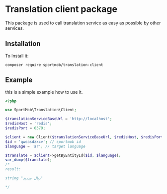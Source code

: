 # Translation client package
This package is used to call translation service as easy as possible by other services. 

## Installation
To Install it:
```
composer require sportmob/translation-client
```

## Example
this is a simple example how to use it.
```php
<?php

use SportMob\Translation\Client;

$translationServiceBaseUrl = 'http://localhost';
$redisHost = 'redis';
$redisPort = 6379;

$client = new Client($translationServiceBaseUrl, $redisHost, $redisPort);
$id = 'qweasdzxcv'; // sportmob id
$language = 'ar'; // target language

$translate = $client->getByEntityId($id, $language);
var_dump($translate);
/*
result:

string "ریال مدرید"  

*/
``` 
